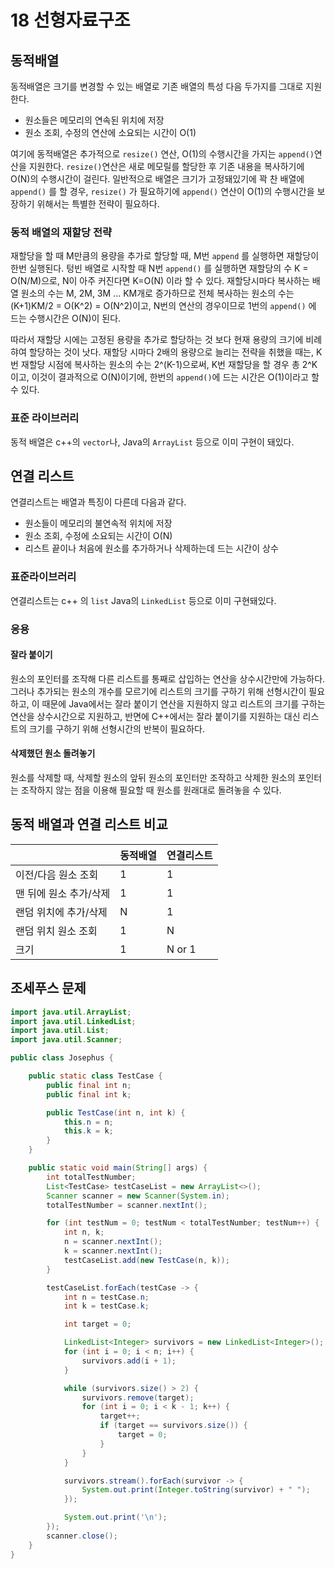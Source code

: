 # 18 선형자료구조

## 동적배열

동적배열은 크기를 변경할 수 있는 배열로 기존 배열의 특성 다음 두가지를 그대로 지원한다.

- 원소들은 메모리의 연속된 위치에 저장
- 원소 조회, 수정의 연산에 소요되는 시간이 O(1)

여기에 동적배열은 추가적으로 `resize()` 연산, O(1)의 수행시간을 가지는 `append()`연산을 지원한다. `resize()`연산은 새로 메모릴를 할당한 후 기존 내용을 복사하기에 O(N)의 수행시간이 걸린다. 일반적으로 배열은 크기가 고정돼있기에 꽉 찬 배열에 `append()` 를 할 경우, `resize()` 가 필요하기에 `append()` 연산이 O(1)의 수행시간을 보장하기 위해서는 특별한 전략이 필요하다.

### 동적 배열의 재할당 전략

재할당을 할 때 M만큼의 용량을 추가로 할당할 때, M번 `append` 를 실행하면 재할당이 한번 실행된다. 텅빈 배열로 시작할 때 N번 `append()` 를 실행하면 재할당의 수 K = O(N/M)으로, N이 아주 커진다면 K=O(N) 이라 할 수 있다. 재할당시마다 복사하는 배열 원소의 수는 M, 2M, 3M ... KM개로 증가하므로 전체 복사하는 원소의 수는 (K+1)KM/2 = O(K^2) = O(N^2)이고, N번의 연산의 경우이므로 1번의 `append()` 에 드는 수행시간은 O(N)이 된다.

따라서 재할당 시에는 고정된 용량을 추가로 할당하는 것 보다 현재 용량의 크기에 비례햐여 할당하는 것이 낫다. 재할당 시마다 2배의 용량으로 늘리는 전략을 취했을 때는, K번 재할당 시점에 복사하는 원소의 수는 2^(K-1)으로써, K번 재할당을 할 경우 총 2^K이고, 이것이 결과적으로 O(N)이기에, 한번의 `append()`에 드는 시간은 O(1)이라고 할 수 있다.

### 표준 라이브러리

동적 배열은 c++의 `vector`나, Java의 `ArrayList` 등으로 이미 구현이 돼있다.

## 연결 리스트

연결리스트는 배열과 특징이 다른데 다음과 같다.

- 원소들이 메모리의 불연속적 위치에 저장
- 원소 조회, 수정에 소요되는 시간이 O(N)
- 리스트 끝이나 처음에 원소를 추가하거나 삭제하는데 드는 시간이 상수

### 표준라이브러리

연결리스트는 c++ 의 `list` Java의 `LinkedList` 등으로 이미 구현돼있다.

### 응용

#### 잘라 붙이기

원소의 포인터를 조작해 다른 리스트를 통째로 삽입하는 연산을 상수시간만에 가능하다. 그러나 추가되는 원소의 개수를 모르기에 리스트의 크기를 구하기 위해 선형시간이 필요하고, 이 때문에 Java에서는 잘라 붙이기 연산을 지원하지 않고 리스트의 크기를 구하는 연산을 상수시간으로 지원하고, 반면에 C++에서는 잘라 붙이기를 지원하는 대신 리스트의 크기를 구하기 위해 선형시간의 반복이 필요하다.

#### 삭제했던 원소 돌려놓기

원소를 삭제할 때, 삭제할 원소의 앞뒤 원소의 포인터만 조작하고 삭제한 원소의 포인터는 조작하지 않는 점을 이용해 필요할 때 원소를 원래대로 돌려놓을 수 있다.

## 동적 배열과 연결 리스트 비교

|                        | 동적배열 | 연결리스트 |
| ---------------------- | -------- | ---------- |
| 이전/다음 원소 조회    | 1        | 1          |
| 맨 뒤에 원소 추가/삭제 | 1        | 1          |
| 랜덤 위치에 추가/삭제  | N        | 1          |
| 랜덤 위치 원소 조회    | 1        | N          |
| 크기                   | 1        | N or 1     |

## 조세푸스 문제

```java
import java.util.ArrayList;
import java.util.LinkedList;
import java.util.List;
import java.util.Scanner;

public class Josephus {

    public static class TestCase {
        public final int n;
        public final int k;

        public TestCase(int n, int k) {
            this.n = n;
            this.k = k;
        }
    }

    public static void main(String[] args) {
        int totalTestNumber;
        List<TestCase> testCaseList = new ArrayList<>();
        Scanner scanner = new Scanner(System.in);
        totalTestNumber = scanner.nextInt();

        for (int testNum = 0; testNum < totalTestNumber; testNum++) {
            int n, k;
            n = scanner.nextInt();
            k = scanner.nextInt();
            testCaseList.add(new TestCase(n, k));
        }

        testCaseList.forEach(testCase -> {
            int n = testCase.n;
            int k = testCase.k;

            int target = 0;

            LinkedList<Integer> survivors = new LinkedList<Integer>();
            for (int i = 0; i < n; i++) {
                survivors.add(i + 1);
            }

            while (survivors.size() > 2) {
                survivors.remove(target);
                for (int i = 0; i < k - 1; k++) {
                    target++;
                    if (target == survivors.size()) {
                        target = 0;
                    }
                }
            }

            survivors.stream().forEach(survivor -> {
                System.out.print(Integer.toString(survivor) + " ");
            });

            System.out.print('\n');
        });
        scanner.close();
    }
}
```
